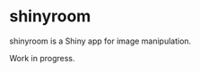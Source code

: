 # shinyroom

<!-- badges: start -->
<!-- badges: end -->

shinyroom is a Shiny app for image manipulation.

Work in progress.
